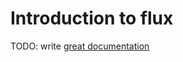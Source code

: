 # Introduction to flux

TODO: write [great documentation](http://jacobian.org/writing/what-to-write/)
